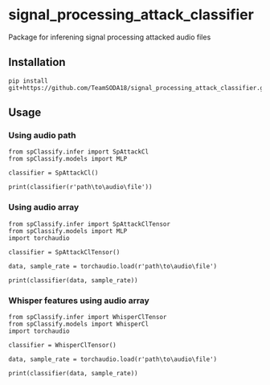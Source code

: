 # signal_processing_attack_classifier

Package for inferening signal processing attacked audio files

## Installation

```
pip install git+https://github.com/TeamSODA18/signal_processing_attack_classifier.git
```

## Usage

### Using audio path
```
from spClassify.infer import SpAttackCl
from spClassify.models import MLP

classifier = SpAttackCl()

print(classifier(r'path\to\audio\file'))
```

### Using audio array
```
from spClassify.infer import SpAttackClTensor
from spClassify.models import MLP
import torchaudio

classifier = SpAttackClTensor()

data, sample_rate = torchaudio.load(r'path\to\audio\file')

print(classifier(data, sample_rate))
```

### Whisper features using audio array
```
from spClassify.infer import WhisperClTensor
from spClassify.models import WhisperCl
import torchaudio

classifier = WhisperClTensor()

data, sample_rate = torchaudio.load(r'path\to\audio\file')

print(classifier(data, sample_rate))
```